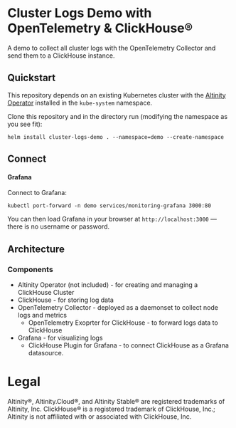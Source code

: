 # Cluster Logs Demo with OpenTelemetry & ClickHouse®

A demo to collect all cluster logs with the OpenTelemetry Collector and send them to a ClickHouse instance. 

## Quickstart

This repository depends on an existing Kubernetes cluster with the [Altinity Operator](https://github.com/Altinity/clickhouse-operator) installed in the `kube-system` namespace.

Clone this repository and in the directory run (modifying the namespace as you see fit):

```
helm install cluster-logs-demo . --namespace=demo --create-namespace
```

## Connect

#### Grafana

Connect to Grafana:

```
kubectl port-forward -n demo services/monitoring-grafana 3000:80
```

You can then load Grafana in your browser at `http://localhost:3000` — there is no username or password.

## Architecture

### Components

- Altinity Operator (not included) - for creating and managing a ClickHouse Cluster
- ClickHouse - for storing log data
- OpenTelemetry Collector - deployed as a daemonset to collect node logs and metrics
    - OpenTelemetry Exoprter for ClickHouse - to forward logs data to ClickHouse
- Grafana - for visualizing logs
    - ClickHouse Plugin for Grafana - to connect ClickHouse as a Grafana datasource.

# Legal

Altinity®, Altinity.Cloud®, and Altinity Stable® are registered trademarks of Altinity, Inc. ClickHouse® is a registered trademark of ClickHouse, Inc.; Altinity is not affiliated with or associated with ClickHouse, Inc.
